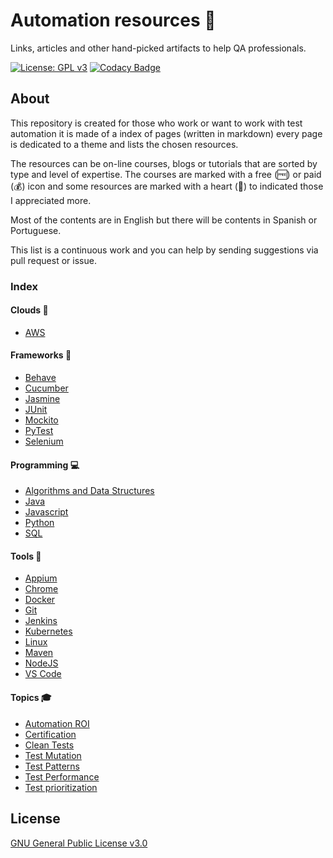 # Automation resources 🤖

Links, articles and other hand-picked artifacts to help QA professionals.

[![License: GPL v3](https://img.shields.io/badge/License-GPLv3-blue.svg)](https://www.gnu.org/licenses/gpl-3.0)
[![Codacy Badge](https://api.codacy.com/project/badge/Grade/cb911d602af6436a9fa5073616aa7815)](https://www.codacy.com/manual/edumco/automation-resources?utm_source=github.com&utm_medium=referral&utm_content=edumco/automation-resources&utm_campaign=Badge_Grade)

## About

This repository is created for those who work or want to work with test automation it is made of a index of pages (written in markdown) every page is dedicated to a theme and lists the chosen resources.

The resources can be on-line courses, blogs or tutorials that are sorted by type and level of expertise. The courses are marked with a free (🆓) or paid (💰) icon and some resources are marked with a heart (🖤) to indicated those I appreciated more.

Most of the contents are in English but there will be contents in Spanish or Portuguese.

This list is a continuous work and you can help by sending suggestions via pull request or issue.

### Index

#### Clouds 🎯

- [AWS](docs/clouds/aws.md)

#### Frameworks 📝

- [Behave](docs/frameworks/behave.md)
- [Cucumber](docs/frameworks/cucumber.md)
- [Jasmine](docs/frameworks/jasmine.md)
- [JUnit](docs/frameworks/junit.md)
- [Mockito](docs/frameworks/mockito.md)
- [PyTest](docs/frameworks/pytest.md)
- [Selenium](docs/frameworks/selenium.md)

#### Programming 💻

- [Algorithms and Data Structures](docs/programming/algoritms.md)
- [Java](docs/programing/java.md)
- [Javascript](docs/programming/javascript.md)
- [Python](docs/programming/python.md)
- [SQL](docs/programming/sql.md)

#### Tools 🔨

- [Appium](docs/tools/appium.md)
- [Chrome](docs/tools/chrome.md)
- [Docker](docs/tools/docker.md)
- [Git](docs/tools/linux.md)
- [Jenkins](docs/tools/jenkins.md)
- [Kubernetes](docs/tools/kubernetes.md)
- [Linux](docs/tools/git.md)
- [Maven](docs/tools/maven.md)
- [NodeJS](docs/tools/nodejs.md)
- [VS Code](docs/tools/vscode.md)

#### Topics 🎓

- [Automation ROI](docs/topics/automation-roi.md)
- [Certification](docs/topics/certification.md)
- [Clean Tests](docs/topics/clean-tests.md)
- [Test Mutation](docs/topics/test-mutation.md)
- [Test Patterns](docs/topics/test-patterns.md)
- [Test Performance](docs/topics/test-performance.md)
- [Test prioritization](docs/topics/test-priorization.md)

## License

[GNU General Public License v3.0](LICENSE)
